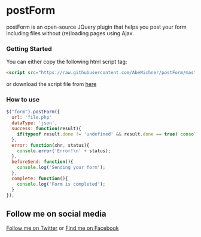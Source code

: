 # postForm
postForm is an open-source JQuery plugin that helps you post your form including files without (re)loading pages using Ajax.

### Getting Started
You can either copy the following html script tag:
```html
<script src="https://raw.githubusercontent.com/AbeWichner/postForm/master/gapostform.js"></script>
```
or download the script file from [here](https://github.com/AbeWichner/postForm/archive/master.zip)
### How to use
```javascript
$("form").postForm({
  url: 'file.php'
  dataType: 'json',
  success: function(result){
    if(typeof result.done != 'undefined' && result.done == true) console.info('Done');
  },
  error: function(xhr, status){
    console.error('Error!\n' + status);
  },
  beforeSend: function(){
    console.log('Sending your form');
  },
  complete: function(){
    console.log('Form is completed');
  }
});
```
## Follow me on social media
[Follow me on Twitter](https://twitter.com/abewichner) or [Find me on Facebook](https://www.facebook.com/abe.wichner)
